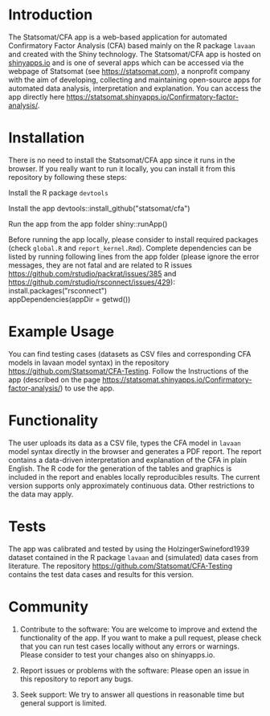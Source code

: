 
# Introduction
The Statsomat/CFA app is a web-based
application for automated Confirmatory Factor Analysis (CFA) based mainly on the R package `lavaan` and created with the Shiny
technology. The Statsomat/CFA app is hosted on [shinyapps.io](https://www.shinyapps.io/) and 
is one of several apps which can be accessed via the webpage of Statsomat (see https://statsomat.com), a nonprofit company with the aim of developing, 
collecting and maintaining open-source apps for automated data analysis, interpretation and explanation. You can access the app directly here https://statsomat.shinyapps.io/Confirmatory-factor-analysis/. 


# Installation 
There is no need to install the Statsomat/CFA app since it runs in the browser. If you really want to run it locally, you can install it from this repository by following these steps:

Install the R package `devtools`

Install the app 
devtools::install_github("statsomat/cfa")

Run the app from the app folder
shiny::runApp()

Before running the app locally, please consider to install required packages (check `global.R` and `report_kernel.Rmd`). Complete dependencies can be listed by running following lines from the app folder (please ignore the error messages, 
they are not fatal and are related to R issues https://github.com/rstudio/packrat/issues/385 and https://github.com/rstudio/rsconnect/issues/429):  
install.packages("rsconnect")  
appDependencies(appDir = getwd())


# Example Usage
You can find testing cases (datasets as CSV files and corresponding CFA models in lavaan model syntax) in the repository https://github.com/Statsomat/CFA-Testing. 
Follow the Instructions of the app (described on the page https://statsomat.shinyapps.io/Confirmatory-factor-analysis/) to use the app. 


# Functionality
The user uploads its data as a CSV file, types the CFA model in `lavaan` model syntax directly in 
the browser and generates a PDF report. The report contains a data-driven interpretation and explanation of the 
CFA in plain English. The R code for the generation of the tables and graphics is included in the report and 
enables locally reproducibles results. The current version supports only approximately continuous data. Other restrictions to the data may apply. 


# Tests 
The app was calibrated and tested by using the HolzingerSwineford1939 dataset contained in the R package `lavaan`
and (simulated) data cases from literature. The repository https://github.com/Statsomat/CFA-Testing contains the test data cases and results for this version.   



# Community 
1) Contribute to the software:
You are welcome to improve and extend the functionality of the app. If you want to make a pull request, please check that you can run test cases locally without any errors or warnings. Please consider to test your changes also on shinyapps.io.

2) Report issues or problems with the software:
Please open an issue in this repository to report any bugs. 

3) Seek support:
We try to answer all questions in reasonable time  but general support is limited. 

